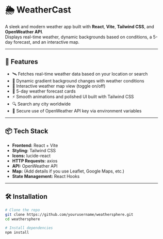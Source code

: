 # 🌦️ WeatherCast

A sleek and modern weather app built with **React**, **Vite**, **Tailwind CSS**, and **OpenWeather API**.  
Displays real-time weather, dynamic backgrounds based on conditions, a 5-day forecast, and an interactive map.

---

## 🚀 Features

- 🛰️ Fetches real-time weather data based on your location or search
- 🎨 Dynamic gradient background changes with weather conditions
- 📍 Interactive weather map view (toggle on/off)
- 📅 5-day weather forecast cards
- ⚡ Smooth animations and polished UI built with Tailwind CSS
- 🔍 Search any city worldwide
- 🔑 Secure use of OpenWeather API key via environment variables

---

## 📦 Tech Stack

- **Frontend:** React + Vite
- **Styling:** Tailwind CSS
- **Icons:** lucide-react
- **HTTP Requests:** axios
- **API:** OpenWeather API
- **Map:** (Add details if you use Leaflet, Google Maps, etc.)
- **State Management:** React Hooks

---

## 🛠️ Installation

```bash
# Clone the repo
git clone https://github.com/yourusername/weathersphere.git
cd weathersphere

# Install dependencies
npm install
